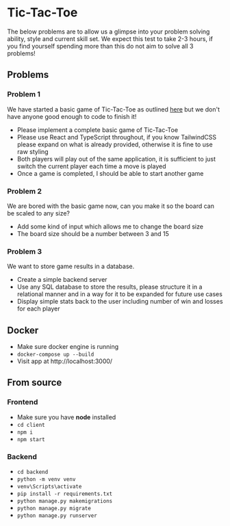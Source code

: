 # Tic-Tac-Toe

The below problems are to allow us a glimpse into your problem solving ability, style and current skill set. We expect this test to take 2-3 hours, if you find yourself spending more than this do not aim to solve all 3 problems!

## Problems

### Problem 1

We have started a basic game of Tic-Tac-Toe as outlined [here](https://en.wikipedia.org/wiki/Tic-tac-toe) but we don't have anyone good enough to code to finish it!

- Please implement a complete basic game of Tic-Tac-Toe
- Please use React and TypeScript throughout, if you know TailwindCSS please expand on what is already provided, otherwise it is fine to use raw styling
- Both players will play out of the same application, it is sufficient to just switch the current player each time a move is played
- Once a game is completed, I should be able to start another game

### Problem 2

We are bored with the basic game now, can you make it so the board can be scaled to any size?

- Add some kind of input which allows me to change the board size
- The board size should be a number between 3 and 15

### Problem 3

We want to store game results in a database.

- Create a simple backend server
- Use any SQL database to store the results, please structure it in a relational manner and in a way for it to be expanded for future use cases
- Display simple stats back to the user including number of win and losses for each player

## Docker

- Make sure docker engine is running
- `docker-compose up --build`
- Visit app at http://localhost:3000/

## From source

### Frontend

- Make sure you have **node** installed
- `cd client`
- `npm i`
- `npm start`

### Backend

- `cd backend`
- `python -m venv venv`
- `venv\Scripts\activate`
- `pip install -r requirements.txt`
- `python manage.py makemigrations`
- `python manage.py migrate`
- `python manage.py runserver`
